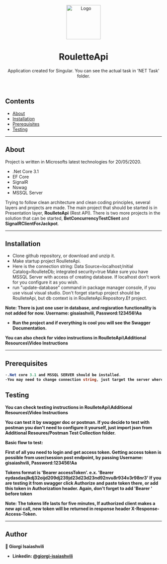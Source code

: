 
<p align="center">
  <a href="#">
    <img src="https://encrypted-tbn0.gstatic.com/images?q=tbn%3AANd9GcS49HPDAbme5yIhOyFf-rOKCAzmXPCOdQyqMsbdE0tP61uE8ccP&usqp=CAU" alt="Logo" width="110" height="110">
  </a>
  <h1 align="center">RouletteApi</h1>
  <p align="center">
    Application created for Singular. You can see the actual task in 'NET Task' folder.
    <br />

 
  </p>
  <br>  
  
  ## Contents

- [About](#About)
- [Installation](#installation)
- [Prerequisites](#Prerequisites)
- [Testing](#Testing)
---

## About
Project is written in Microsofts latest technologies for 20/05/2020.

- .Net Core 3.1
-  EF Core
-  SignalR
-  Nswag
-  MSSQL Server

Trying to follow clean architecture and clean coding principles, several layers and projects are made.
The main project that should be started is in Presentation layer, <b>RoulleteApi</b> (Rest API).
There is two more projects in the solution that can be started, <b>BetConcurrencyTestClient</b> and <b>SignalRClientForJackpot</b>.

---


## Installation
- Clone github repository, or download and unzip it. 
- Make startup project RoulleteApi.
- Here is the connection string: Data Source=localhost;Initial Catalog=RoulleteDb; integrated security=true
  Make sure you have MSSQL Server with access of creating database. If localhost don't work for you configure it as you wish.
- run "update-database" command in package manager console, if you use visual visual studio. 
  Don't forget startup project should be RoulleteApi, but db context is in RoulleteApi.Repository.Ef project.

<b>Note<b>: There is just one user in database, and regisration functionality is not added for now. Username: <b>gisaiashvili</b>, Password:<b>123456!Aa</b>

- Run the project and if everything is cool you will see the Swagger Documentation.

You can also check for video instructions in <b>RoulleteApi\Additional Resources\Video Instructions<b>
   
---


## Prerequisites

```c#
-.Net core 3.1 and MSSQL SERVER should be installed. 
-You may need to change connection string, just target the server where you have permission to create database
```

## Testing

You can check testing instructions in <b>RoulleteApi\Additional Resources\Video Instructions<b>

You can test it by swagger doc or postman.
If you decide to test with postman you don't need to configure it yourself, just import json from Additional Resoures/Postman Test Collection folder.

Basic flow to test:

First of all you need to login and get access token.
Getting access token is possible from <b>user/session</b> post endpoint, by passing Username: <b>gisaiashvili</b>, Password:<b>123456!Aa</b>

Tokens format is 'Bearer accessToken'. e.x. 'Bearer eydasdasjlkdj32oijd209dj239jd23d23d23nd92nvu8r934v3r98nr3'
If you are testing it from swagger click Authorize and paste token there, or add this token in Authorization header. Again, don't forget to add 'Bearer ' before token

Note: <b>The tokens life lasts for five minutes, 
	  If authorized client makes a new api call, new token will be returned in response header X-Response-Access-Token.</b>
   
---


## Author
👤 **Giorgi Isaiashvili**

- Linkedin: [@giorgi-isaiashvili](https://www.linkedin.com/in/isaiashvili/)
